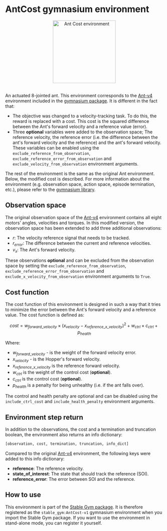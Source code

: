 # AntCost gymnasium environment

<div align="center">
    <img src="https://github.com/rickstaa/stable-gym/assets/17570430/c9f6d7f9-586e-4236-91d3-fa2d0ce4aadc" alt="Ant Cost environment" width="200px">
</div>
</br>

An actuated 8-jointed ant. This environment corresponds to the [Ant-v4](https://gymnasium.farama.org/environments/mujoco/ant) environment included in the [gymnasium package](https://gymnasium.farama.org/). It is different in the fact that:

* The objective was changed to a velocity-tracking task. To do this, the reward is replaced with a cost. This cost is the squared difference between the Ant's forward velocity and a reference value (error).
* Three **optional** variables were added to the observation space; The reference velocity, the reference error (i.e. the difference between the ant's forward velocity and the reference) and the ant's forward velocity. These variables can be enabled using the `exclude_reference_from_observation`, `exclude_reference_error_from_observation` and `exclude_velocity_from_observation` environment arguments.

The rest of the environment is the same as the original Ant environment. Below, the modified cost is described. For more information about the environment (e.g. observation space, action space, episode termination, etc.), please refer to the [gymnasium library](https://gymnasium.farama.org/environments/mujoco/ant/).

## Observation space

The original observation space of the [Ant-v4](https://gymnasium.farama.org/environments/mujoco/ant) environment contains all eight motors' angles, velocities and torques. In this modified version, the observation space has been extended to add three additional observations:

* $r$: The velocity reference signal that needs to be tracked.
* $r_{error}$: The difference between the current and reference velocities.
* $v_{x}$: The Ant's forward velocity.

These observations **optional** and can be excluded from the observation space by setting the `exclude_reference_from_observation`, `exclude_reference_error_from_observation` and `exclude_x_velocity_from_observation` environment arguments to `True`.

## Cost function

The cost function of this environment is designed in such a way that it tries to minimize the error between the Ant's forward velocity and a reference value. The cost function is defined as:

$$
cost = w_{forward\_velocity} \times (x_{velocity} - x_{reference\_x\_velocity})^2 + w_{ctrl} \times c_{ctrl} + p_{health}
$$

Where:

* $w_{forward\_velocity}$ - is the weight of the forward velocity error.
* $x_{velocity}$ - is the Hopper's forward velocity.
* $x_{reference\_x\_velocity}$ is the reference forward velocity.
* $w_{ctrl}$ is the weight of the control cost (**optional**).
* $c_{ctrl}$ is the control cost (**optional**).
* $p_{health}$ is a penalty for being unhealthy (i.e. if the ant falls over).

The control and health penalty are optional and can be disabled using the `include_ctrl_cost` and `include_health_penalty` environment arguments.

## Environment step return

In addition to the observations, the cost and a termination and truncation boolean, the environment also returns an info dictionary:

```python
[observation, cost, termination, truncation, info_dict]
```

Compared to the original [Ant-v4](https://gymnasium.farama.org/environments/mujoco/ant) environment, the following keys were added to this info dictionary:

* **reference**: The reference velocity.
* **state\_of\_interest**: The state that should track the reference (SOI).
* **reference\_error**: The error between SOI and the reference.

## How to use

This environment is part of the [Stable Gym package](https://github.com/rickstaa/stable-gym). It is therefore registered as the `stable_gym:AntCost-v1` gymnasium environment when you import the Stable Gym package. If you want to use the environment in stand-alone mode, you can register it yourself.
